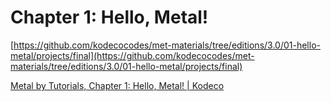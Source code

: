 # Chapter 1: Hello, Metal!


[https://github.com/kodecocodes/met-materials/tree/editions/3.0/01-hello-metal/projects/final](https://github.com/kodecocodes/met-materials/tree/editions/3.0/01-hello-metal/projects/final)

[Metal by Tutorials, Chapter 1: Hello, Metal! | Kodeco](https://www.kodeco.com/books/metal-by-tutorials/v3.0/chapters/1-hello-metal)